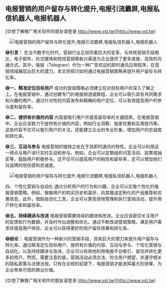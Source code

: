 ## **电报营销的用户留存与转化提升,电报引流霸屏,电报私信机器人,电报机器人**

[😍想了解推广相关软件的朋友请登录 http://www.vst.tw](http://www.vst.tw)

 <center><img src="https://vst.tw/MP4/tuiguang/png/7.png" alt="电报营销的用户留存与转化提升,电报引流霸屏,电报私信机器人,电报机器人"></center>

**😄引言：**
在当今数字化时代，营销行业正经历着巨大的变革。与传统营销手段相比，电子邮件、社交媒体和短信营销等新兴渠道为企业提供了更多直接、高效的沟通方式。其中，电报（Telegram）作为一种广受欢迎的即时通讯应用程序，在营销领域展现出巨大的潜力。本文将探讨如何通过电报营销策略来提升用户留存与转化率。

**😄一、精准定位目标用户**
成功的营销策略必须建立在对目标用户的深入了解之上。在电报营销中，通过创建专门的电报频道或群组，企业可以吸引具有共同需求和兴趣的用户。通过针对性的内容发布和精确的用户定位，可以有效提高用户的参与度和留存率。

**😄二、提供有价值的内容**
内容是吸引用户并提高留存率的关键因素。在电报营销中，企业应该致力于提供有价值的内容，例如行业洞察、独家优惠和实用技巧等。这些内容不仅可以吸引用户的关注，还能建立企业的专业形象，增加用户的忠诚度和转化率。

**😄三、互动与参与**
电报营销的独特之处在于其即时通讯的特性。企业可以利用这一特点与用户进行实时互动和参与。例如，企业可以定期组织问答活动、投票或抽奖等，鼓励用户积极参与。这不仅可以提高用户的粘性和留存率，还可以增加他们对品牌的信任感和忠诚度。

 <center><img src="https://vst.tw/MP4/tuiguang/png/1.png" alt="电报营销的用户留存与转化提升,电报引流霸屏,电报私信机器人,电报机器人"></center>

四、个性化营销与自动化
通过分析用户的行为和兴趣，企业可以实施个性化的电报营销策略。例如，根据用户的购买历史和喜好，向其推送定制化的产品推荐和优惠信息。此外，借助自动化工具，企业可以更高效地管理和执行营销活动，提升用户转化率和留存率。

**😄五、持续跟进与改进**
电报营销需要持续的跟进和改进。企业应该密切关注用户的反馈和行为数据，并及时作出调整和优化。通过不断改进营销策略，满足用户需求并提高用户体验，企业可以获得更好的用户留存效果和转化率。

**😄结论：**
电报营销作为一种新兴的营销手段，具有巨大的潜力来提升用户留存与转化率。通过精准定位目标用户、提供有价值的内容、互动与参与、个性化营销与自动化，以及持续跟进与改进，企业可以有效地利用电报平台吸引、留住并转化更多的用户。然而，需要注意的是，营销活动必须合法、符合用户期望，并遵守相关的隐私政策与法律法规。只有在合规的前提下，电报营销才能发挥最大的效果，为企业带来可观的商业价值。

[😍想了解推广相关软件的朋友请登录 http://www.vst.tw](http://www.vst.tw)



